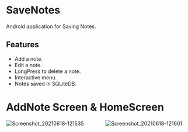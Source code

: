 # SaveNotes
Android application for Saving Notes.

## Features
- Add a note.
- Edit a note.
- LongPress to delete a note.
- Interactive menu.
- Notes saved in SQLiteDB.

# AddNote Screen  &  HomeScreen
![Screenshot_20210618-121535](https://user-images.githubusercontent.com/43600925/122519514-64b5a700-cfc7-11eb-8ce8-4e79034f3733.png "Add a Note")
&nbsp;&nbsp;&nbsp;&nbsp;&nbsp;&nbsp;&nbsp;&nbsp;&nbsp;&nbsp;&nbsp;&nbsp;&nbsp;
![Screenshot_20210618-121601](https://user-images.githubusercontent.com/43600925/122519567-75661d00-cfc7-11eb-93cb-62b8970d5cb6.png "Home Screen")




